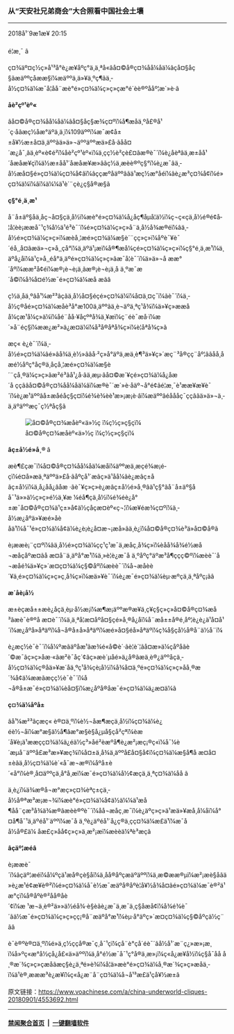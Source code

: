 ### 从“天安社兄弟商会”大合照看中国社会土壤
------------------------

<div class="published">
 <span class="date" title="ä¸­å½æ¶é´">
  <time datetime="2018-09-01T20:15:26+08:00">
   2018å¹´9æ1æ¥ 20:15
  </time>
 </span>
</div>
<br/>
<div class="wsw">
 <span class="dateline">
  é¦æ¸¯ â
 </span>
 <p>
  ç¤¾äº¤ç½ç»å¹³å°è¿æ¥åºç°ä¸ä¸ªå«âå¤©å®ç¤¾åå¼åä¼âçå¤§åç§ãæäººçåææ§ï¼æäººä¸ä»¥ä¸ºç¶ãä¸­å½ç¤¾ä¼æ¯å¦å­å¨æè°é»ç¤¾ä¼ç»ç»çæ°é´èè®ºååº¦æ´»è·ã
 </p>
 <div class="wsw__embed">
 </div>
 <p>
  <strong>
   åè²çº¹èº«
  </strong>
 </p>
 <p>
  âå¤©å®ç¤¾åå¼åä¼âå¤§åç§æ¾ç¤ºï¼å¶æåä¸ºå£®å¹´ç·å­ãæç½åæ°äºä¸ä¸ï¼109äººï¼æ¯æ¢å±±å¥½æ±å¤ä¸äººãä»ä»¬äººäººæä»£å·ãåå¤´æ¿å¯¸ãä¸èº«è¢é²ï¼åè²çº¹èº«ï¼ä¸çç½è²ç­è£¤ãæ®è¯´ï¼è¿åèªâä¸æ±åå¹´åæåæ¥çï¼ä½æ±åå¹´åæåæ¥æ­»âãç½ä¸æèè®ºç§°ï¼è¿æ¯âä¸­å½æå¤§é»ç¤¾ä¼ç¤¾å¢âï¼âççæºåäººâãä¹æç½æ°åéï¼âè¿æ³ç¤¾å¢ï¼é»ç¤¾ä¼ï¼âï¼ä¼¼ä¹è´¨çè¿ç§å®æ§ã
 </p>
 <p>
  <strong>
   ç§°é¸ä¸æ¹
  </strong>
 </p>
 <p>
  å¨å±äº§åä¸åç¬å¤§çä¸­å½ï¼æè°é»ç¤¾ä¼å¿åç¶åµå¦ä½ï¼ç¬ç«çä¸­å½é®é¢å­¦å­¦èè¡ææå¯¹ç¾å½ä¹é³è¯´ï¼é»ç¤¾ä¼ç»ç»å¨ä¸­å½å¾æ®éï¼âä¸­å½é»ç¤¾ä¼ç»ç»ï¼æèå¸¦æé»ç¤¾ä¼æ§è´¨çç»ç»ï¼åºè¯¥è¯´éå¸¸å¤ãæä»¬ç»å¸¸çå°ï¼ä¸äºä¹¡æï¼å®¶æå¼çé»ç¤¾ä¼ç»ç»ï¼ç§°é¸ä¸æ¹ï¼ä¸äºå¿åï¼ä¹ç»å¸¸éå°ä¸äºé»ç¤¾ä¼ç»ç»ãæ¯å¦è¯´ï¼ä»ä»¬å ææ°´åºï¼ææ²å¢éï¼æ®¡è¬è¡ä¸ãæ®¡è¬è¡ä¸å ä¸ºæ¯æ´å©ï¼å¾å¤é½æ¯é»ç¤¾ä¼æå æãâ
 </p>
 <p>
  ç½ä¸åä¸ºâå¹¼æ²³âçãä¸­å½å¤§éçé»ç¤¾ä¼ï¼å¤ä¸¤ç¯ï¼ãè¯´ï¼ä¸­å½ç®åé»ç¤¾ä¼æåè³å°æ100ä¸äººãä¸è¬äºä¸ªç¹å¾ï¼ä»¥ç»ææåå¼ç­æ¹å¼ç»ä¼ï¼åé¨åå·¥åçºªå¾ä¸¥æï¼ç¨éè¯­æå·ï¼æ´»å¨éç§ï¼ææ¿æ²»ä¿æ¤ä¼ï¼å³å®åªå¾ç»ï¼è­¦åªå¾ç»ã
 </p>
 <p>
  æç« è¿è¯´ï¼ä¸­å½é»ç¤¾ä¼âé»âå¾ä¸è½»ãâå·²ç»å°äºä¸æä¸è¶³ä»¥ç»´æç¨³å®çç¨åº¦âãåå¸åæé½åºç°åç®ä¸åçå¸¦æé»ç¤¾ä¼æ§è´¨çå¸®ä¼ç»ç»ãæ²é³ãå¹¿å·ãä¸æµ·ãå¤©æ´¥ç­é»ç¤¾ä¼å¿åæ´å ççãâå¤©å®ç¤¾åå¼åä¼âï¼æ®è¯´æ´»è·åäº¬å°é¢ãé¦æ¸¯è¹ææ¥æ¥è¯´ï¼è¿æ¹äººâå±æ­åéåç§ç¤ï¼é¾è¾èè¹æ»¡æ¡è·âï¼æäººâéåååç¯ççâãä»ä»¬ä¸­ä¸äºäººæç¯ç½ªåç§ã
 </p>
 <div class="wsw__embed wsw__embed--small">
  <figure class="media-image js-media-expand">
   <div class="img-wrap">
    <div class="thumb">
     <img alt="å¤©å®ç¤¾æåèº«ä»½ç ï¼ç½ç»ç§çï¼" src="https://gdb.voanews.com/FAA31175-8FA7-427A-A4C4-B615C5466555_w250_r0_s.jpg"/>
    </div>
    <span class="ico ico-fullscreen ico--media-expand ico--rounded">
    </span>
   </div>
   <figcaption>
    <span class="caption">
     å¤©å®ç¤¾æåèº«ä»½ç ï¼ç½ç»ç§çï¼
    </span>
   </figcaption>
  </figure>
 </div>
 <p>
  <strong>
   âç±å½é»å¸®
  </strong>
  â
 </p>
 <p>
  æè¶£çæ¯ï¼å¤©å®ç¤¾åå¼åä¼æåï¼äººæä¸æçé¾æ¡é­çï¼é¤å»æä¸ªäººä»£å·ãåºçå¹´æãç»ä¹åå¼ãè¿æâç±åãç±å½ï¼ä¸å¿åå¿âå­æ ·ãè¯¥ç»ç»è¿æâç±å½é»å¸®âä¹ç§°ãå¨å±äº§åå¯¹ä»»ä½ç»ç»é½ä¸¥æ ¼éå¶çä¸­å½ï¼é¾éè¿å°±æ¯å¤©å®ç¤¾ä¹ç±»å¢ä½çå­çæ¤èº«ç¬¦ï¼æ¥éæ¾ç¤ºï¼ä¸­å½æ¿åºä»¥æé»åèåä¹ï¼å¯¹é»ç¤¾ä¼å¢ä¼è¿è¡è¿å¤æ¬¡æå»ãä¸è¿ï¼å¤©å®ç¤¾è³ä»å¤©å®ã
 </p>
 <p>
  è¡ææè¡¨ç¤ºï¼âä¸­å½é»ç¤¾ä¼çç¹ç¹æ¯ä¸æåç¸å¾ç»ï¼èåå¾å¾é½æå¬æåçåºæ¤ãå æ­¤å¨ä¸äºå°æ¹ï¼ä¸»è¦è¿æ¯å ä¸ºåºç°äºæ³å¶ççç©ºï¼æèè¯´å¬æåé¾ä»¥ç»´æ¤ç¤¾ä¼ç§©åºï¼æèè¯´ï¼å¬æåèè´¥ä¸é»ç¤¾ä¼ç»ç»ç¸å¾ç»ï¼æä»¥è¯´ï¼è¿æ¯é»ç¤¾ä¼èµ·æºçä¸ä¸ªåºç¡ãâ
 </p>
 <p>
  <strong>
   æ´åè¡å½
  </strong>
 </p>
 <p>
  æ±èçæå±±æè¿åçä¸èµ·å½æ¡ï¼æ¶æ¡äººæ®æ¥ä¸ç¥ç§ç»ç»å¤©å®ç¤¾æå³ãæè¯è®ºå æ­¤è¯´ï¼ä¸ä¸ªå¦æ­¤åºå¤§çé»å¸®å¿åï¼å¨æå±±å®é¸åº¦è¿è¿ä¹å¤å¹´ï¼æ¿åºå»åªäºï¼å¬å®å±å»åªäºï¼æé»å¤§éå»åªäºï¼ç¾å§çå½å®å¨ä½å¨ï¼
 </p>
 <p>
  è¿æç½è¯è¯´ï¼å¼ºæãäºåæ¹ãæ¾é«å©è´·ãè¦è´¦ãå¤æ»ä¼çåºå­ãè´©æ¯ãç»ç»åæ·«ãæ²è¯åç´¢ãç»æè´µåé»ä¿å®ãæä¸è®¿äººåç­ä¸­å½ç¤¾ä¼ç®åä»¥æ´åä¸ºç¹å¾çè¡å½ï¼å¾å¤ä¸ºé»ç¤¾ä¼ç»ç»åå¸®æ´¾å¢ä¼ææãæçç½è¯è¯´ï¼å¬å®å±æ¯é»ç¤¾ä¼èå¤§ï¼æ¿åºå®åæ¯é»ç¤¾ä¼ä¿æ¤ä¼ã
 </p>
 <p>
  <strong>
   ç¤¾ä¼åºå±
  </strong>
 </p>
 <p>
  âå¹¼æ²³âçæç« è®¤ä¸ºï¼è½¬åæ¶æçä¸­å½ï¼ç¤¾ä¼è¿éè½¬åï¼æ°æ§ä½å¶ãæ°æ§è§å¿µå§çå²çªï¼èæ´å¥è¡ä¹ææçç¤¾ä¼ä¿éä½ç³»åé²èæºå¶è¿æ²¡æç¡®ç«ï¼å¯¼è´æµå¨äººå£æ³æ»¥æç¾ï¼å¤±ä¸å¾ä¸äººå£å¤§å¢ï¼ç¤¾ä¼æ§å¶å æ­¤å¤±èãä¸­å½ç¤¾ä¼è´«å¯æ¬æ®ï¼åºå±è´«å°ï¼è®¸å¤äººçä¸å°å¸æï¼æ¯é»ç¤¾ä¼å½¢æçä¸ä¸ªç¤¾ä¼åå ã
 </p>
 <p>
  ä¸è¿ï¼ä¾æ®å¬æ°æç»ç¤¾èªç±çä¸­å½å®ªæ³æ¡æ¬¾ï¼æè°é»ç¤¾ä¼å¢ä½ä¼¼ä¹æå¶å­å¨çæ³å¾ä¾æ®ãæèè®ºè¯´ï¼åå¬æåç¸æ¯ï¼è¿äºç»ç»ä¹æä»¥æå¸å¼åï¼å°¤å¶å¯¹ä¸äºéå¹´äººï¼æ¯å ä¸ºè¿äºéå¹´å¿ç®ä¸­çç¤¾ä¼æ­£ä¹ï¼æ¯åå½å®£ä¼ åæ­£ç»åå¢ç»ç»ä¸­æ²¡æï¼æèèä¼ªè³æçã
 </p>
 <p>
  <strong>
   âçäº¦æéâ
  </strong>
 </p>
 <p>
  è¡ææè¯´ï¼âçäº¦æéï¼å¼ºçä¹æå®çè§åï¼ä¸åå®åºçæäºäººï¼ä¸æ©ææ®µï¼æ²¡æè§åãä»è¿æ¹é¢æ¥è®²ï¼é»ç¤¾ä¼å¯è½æ¯æäºå®åºè¦å¥½å¾å¤ãé»ç¤¾ä¼æ¯è®²ä¹æ°çï¼å®åºè®²åå®åè´¢ï¼æ ¹æ¬ä¸è®²ä»»ä½éå¾·è§èãè¿æ¯ä¸æ¯ä¸ç§åæå¢ï¼å¾é¾è¯´ãä½æ¯é»ç¤¾ä¼ç»ç»çç¡®å¨æäºå°æ¹ï¼èµ·å°äºç»´æ¤ç¤¾ä¼ç§©åºçä½ç¨ãâ
 </p>
 <p>
  è¯è®ºè®¤ä¸ºï¼é»ä¸ç½ççå®æ¯ç¸å¯¹çï¼çå¨è°çå´éè¯´ãå½å¹´æ¨ç¿»æ»¡æ¸ï¼å»ºç«æ°å½çå¿å£«ä»äººï¼ä¸å°é½æ¯å¯¹ç°å®ä¸æ»¡ï¼ç«å¿æ¥å½ï¼ç§å¯åå å¸®æ´¾ç»ç»çæåãæç§è¿ä¸ªé»è¾ï¼å¦ä»æè°é»ç¤¾ä¼å¸®æ´¾ç»ç»æåä¸­ï¼ä¹è®¸æææ³è¿æ­¥ï¼ç«å¿æ¨å¨ç¤¾ä¼å¬å¹³æ­£ä¹çå¥½æ±ã
 </p>
 <p>
 </p>
</div>

原文链接：https://www.voachinese.com/a/china-underworld-cliques-20180901/4553692.html


------------------------
#### [禁闻聚合首页](https://github.com/gfw-breaker/banned-news/blob/master/README.md) &nbsp;|&nbsp;  [一键翻墙软件](https://github.com/gfw-breaker/nogfw/blob/master/README.md)